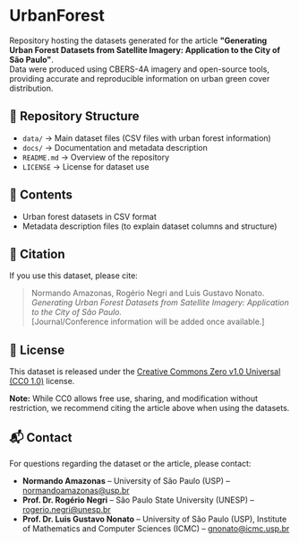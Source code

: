 # UrbanForest

Repository hosting the datasets generated for the article **"Generating Urban Forest Datasets from Satellite Imagery: Application to the City of São Paulo"**.  
Data were produced using CBERS-4A imagery and open-source tools, providing accurate and reproducible information on urban green cover distribution.

## 📂 Repository Structure

- `data/`     → Main dataset files (CSV files with urban forest information)
- `docs/`     → Documentation and metadata description
- `README.md` → Overview of the repository
- `LICENSE`   → License for dataset use

## 📂 Contents

- Urban forest datasets in CSV format  
- Metadata description files (to explain dataset columns and structure)  

## 📖 Citation
If you use this dataset, please cite:

> Normando Amazonas, Rogério Negri and Luis Gustavo Nonato.  
> *Generating Urban Forest Datasets from Satellite Imagery: Application to the City of São Paulo.*  
> [Journal/Conference information will be added once available.] 

## 📜 License
This dataset is released under the [Creative Commons Zero v1.0 Universal (CC0 1.0)](https://creativecommons.org/publicdomain/zero/1.0/) license.  

**Note:** While CC0 allows free use, sharing, and modification without restriction, we recommend citing the article above when using the datasets.  

## 📬 Contact

For questions regarding the dataset or the article, please contact:

- **Normando Amazonas** – University of São Paulo (USP) – normandoamazonas@usp.br  
- **Prof. Dr. Rogério Negri** – São Paulo State University (UNESP) – rogerio.negri@unesp.br  
- **Prof. Dr. Luis Gustavo Nonato** – University of São Paulo (USP), Institute of Mathematics and Computer Sciences (ICMC) – gnonato@icmc.usp.br

